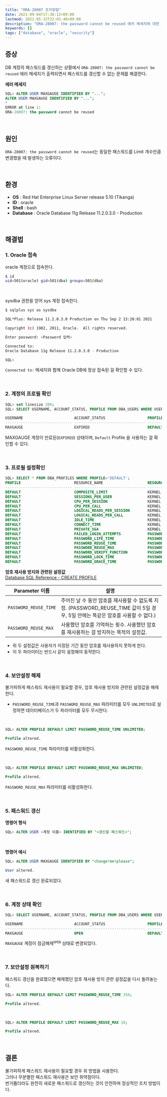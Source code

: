 ```yaml
---
title: "ORA-28007 조치방법"
date: 2021-09-04T17:38:12+09:00
lastmod: 2022-05-15T22:03:40+09:00
description: "ORA-28007: the password cannot be reused 에러 메세지에 대한 조치방법"
keywords: []
tags: ["database", "oracle", "security"]
---
```


## 증상

DB 계정의 패스워드를 갱신하는 상황에서 `ORA-28007: the password cannot be reused` 에러 메세지가 출력되면서 패스워드를 갱신할 수 없는 문제를 해결한다.

**에러 메세지**

```sql
SQL> ALTER USER MAXGAUGE IDENTIFIED BY "...";
ALTER USER MAXGAUGE IDENTIFIED BY "...";
*
ERROR at line 1:
ORA-28007: the password cannot be reused
```

&nbsp;

## 원인

`ORA-28007: the password cannot be reused`는 동일한 패스워드를 Limit 개수만큼 변경했을 때 발생하는 오류이다.

&nbsp;

## 환경

- **OS** : Red Hat Enterprise Linux Server release 5.10 (Tikanga)
- **ID** : oracle
- **Shell** : bash
- **Database** : Oracle Database 11g Release 11.2.0.3.0 - Production

&nbsp;

## 해결법

### 1. Oracle 접속

oracle 계정으로 접속한다.

```bash
$ id
uid=501(oracle) gid=501(dba) groups=501(dba)
```

&nbsp;

sysdba 권한을 얻어 sys 계정 접속한다.

```bash
$ sqlplus sys as sysdba

SQL*Plus: Release 11.2.0.3.0 Production on Thu Sep 2 13:28:01 2021

Copyright (c) 1982, 2011, Oracle.  All rights reserved.

Enter password: <Password 입력>

Connected to:
Oracle Database 11g Release 11.2.0.3.0 - Production

SQL> 
```

`Connected to:` 메세지와 함께 Oracle DB에 정상 접속된 걸 확인할 수 있다.

&nbsp;

### 2. 계정의 프로필 확인

```sql
SQL> set linesize 200;
SQL> SELECT USERNAME, ACCOUNT_STATUS, PROFILE FROM DBA_USERS WHERE USERNAME='MAXGAUGE';

USERNAME                       ACCOUNT_STATUS                   PROFILE
------------------------------ -------------------------------- ------------------------------
MAXGAUGE                       EXPIRED                          DEFAULT
```
MAXGAUGE 계정이 만료된(`EXPIRED`) 상태이며, `Default` Profile 을 사용하는 걸 확인할 수 있다.

&nbsp;

### 3. 프로필 설정확인

```sql
SQL> SELECT * FROM DBA_PROFILES WHERE PROFILE='DEFAULT';
PROFILE                        RESOURCE_NAME                    RESOURCE LIMIT
------------------------------ -------------------------------- -------- ----------------------------------------
DEFAULT                        COMPOSITE_LIMIT                  KERNEL   UNLIMITED
DEFAULT                        SESSIONS_PER_USER                KERNEL   UNLIMITED
DEFAULT                        CPU_PER_SESSION                  KERNEL   UNLIMITED
DEFAULT                        CPU_PER_CALL                     KERNEL   UNLIMITED
DEFAULT                        LOGICAL_READS_PER_SESSION        KERNEL   UNLIMITED
DEFAULT                        LOGICAL_READS_PER_CALL           KERNEL   UNLIMITED
DEFAULT                        IDLE_TIME                        KERNEL   UNLIMITED
DEFAULT                        CONNECT_TIME                     KERNEL   UNLIMITED
DEFAULT                        PRIVATE_SGA                      KERNEL   UNLIMITED
DEFAULT                        FAILED_LOGIN_ATTEMPTS            PASSWORD 3
DEFAULT                        PASSWORD_LIFE_TIME               PASSWORD 90
DEFAULT                        PASSWORD_REUSE_TIME              PASSWORD 356
DEFAULT                        PASSWORD_REUSE_MAX               PASSWORD 10
DEFAULT                        PASSWORD_VERIFY_FUNCTION         PASSWORD VERIFY_FUNCTION
DEFAULT                        PASSWORD_LOCK_TIME               PASSWORD 3
DEFAULT                        PASSWORD_GRACE_TIME              PASSWORD 5
```

**암호 재사용 방지와 관련된 설정값**  
[Database SQL Reference - CREATE PROFILE](https://docs.oracle.com/cd/B19306_01/server.102/b14200/statements_6010.htm)

| Parameter 이름 | 설명 |
|-----------------------|--------|
| `PASSWORD_REUSE_TIME` | 주어진 날 수 동안 암호를 재사용할 수 없도록 지정. (PASSWORD_REUSE_TIME 값이 5일 경우, 5일 안에는 똑같은 암호를 사용할 수 없다.) |
| `PASSWORD_REUSE_MAX`  | 사용했던 암호를 기억하는 횟수. 사용했던 암호를 재사용하는 걸 방지하는 목적의 설정값. |

- 위 두 설정값은 사용자가 지정된 기간 동안 암호를 재사용하지 못하게 한다.
- 이 두 파라미터는 반드시 같이 설정해야 동작한다.

&nbsp;

### 4. 보안설정 해제

불가피하게 패스워드 재사용이 필요할 경우, 암호 재사용 방지와 관련된 설정값을 해제한다.  

- `PASSWORD_REUSE_TIME`과 `PASSWORD_REUSE_MAX` 파라미터를 모두 `UNLIMITED`로 설정하면 데이터베이스가 두 파라미터를 모두 무시한다.

&nbsp;

```sql
SQL> ALTER PROFILE DEFAULT LIMIT PASSWORD_REUSE_TIME UNLIMITED;

Profile altered.
```

`PASSWORD_REUSE_TIME` 파라미터를 비활성화한다.

&nbsp;

```sql
SQL> ALTER PROFILE DEFAULT LIMIT PASSWORD_REUSE_MAX UNLIMITED;

Profile altered.
```

`PASSWORD_REUSE_MAX` 파라미터를 비활성화한다.

&nbsp;

### 5. 패스워드 갱신

**명령어 형식**

```sql
SQL> ALTER USER <계정 이름> IDENTIFIED BY "<갱신할 패스워드>";
```

&nbsp;

**명령어 예시**

```sql
SQL> ALTER USER MAXGAUGE IDENTIFIED BY "change!me!please";

User altered.
```

새 패스워드로 갱신 완료되었다.

&nbsp;

### 6. 계정 상태 확인

```sql
SQL> SELECT USERNAME, ACCOUNT_STATUS, PROFILE FROM DBA_USERS WHERE USERNAME='MAXGAUGE';

USERNAME                       ACCOUNT_STATUS                   PROFILE
------------------------------ -------------------------------- ------------------------------
MAXGAUGE                       OPEN                             DEFAULT
```

`MAXGAUGE` 계정이 잠금해제<sup>`OPEN`</sup> 상태로 변경되었다.

&nbsp;

### 7. 보안설정 원복하기

패스워드 갱신을 완료했으면 해제했던 암호 재사용 방지 관련 설정값을 다시 돌려놓는다.

```sql
SQL> ALTER PROFILE DEFAULT LIMIT PASSWORD_REUSE_TIME 356;

Profile altered.
```

&nbsp;

```sql
SQL> ALTER PROFILE DEFAULT LIMIT PASSWORD_REUSE_MAX 10;

Profile altered.
```

&nbsp;

## 결론

불가피하게 패스워드 재사용이 필요할 경우 위 방법을 사용한다.  
그러나 무분별한 패스워드 재사용은 보안 취약점이다.  
번거롭더라도 완전히 새로운 패스워드로 갱신하는 것이 안전하며 정상적인 조치 방법이다.
